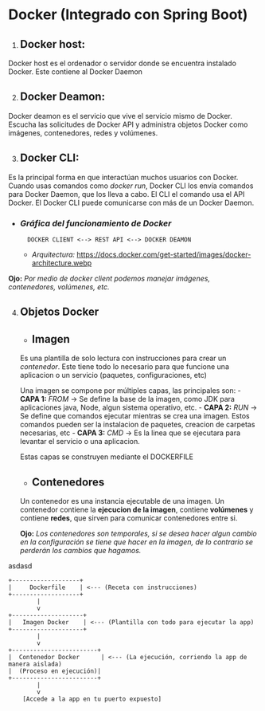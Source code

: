 # Docker (Integrado con Spring Boot)

1. ## Docker host:
Docker host es el ordenador o servidor donde se encuentra instalado Docker. Este contiene al Docker Daemon

2. ## Docker Deamon:
Docker deamon es el servicio que vive el servicio mismo de Docker. Escucha las solicitudes de Docker API y administra objetos Docker como imágenes, contenedores, redes y volúmenes.

3. ## Docker CLI:
Es la principal forma en que interactúan muchos usuarios con Docker. Cuando usas comandos como *docker run*, Docker CLI los envía comandos para Docker Daemon, que los lleva a cabo. El CLI el comando usa el API Docker. El Docker CLI puede comunicarse con más de un Docker Daemon.

- ### *Gráfica del funcionamiento de Docker*
        
        DOCKER CLIENT <--> REST API <--> DOCKER DEAMON

    - *Arquitectura:* https://docs.docker.com/get-started/images/docker-architecture.webp

**Ojo:** *Por medio de docker client podemos manejar imágenes, contenedores, volúmenes, etc.*

4. ## Objetos Docker

    - ## Imagen
    Es una plantilla de solo lectura con instrucciones para crear un *contenedor*. Este tiene todo lo necesario para que funcione una aplicacion o un servicio  (paquetes, configuraciones, etc)
    
    Una imagen se compone por múltiples capas, las principales son:
       - **CAPA 1:** *FROM* -> Se define la base de la imagen, como JDK para aplicaciones java, Node, algun sistema operativo, etc.
       - **CAPA 2:** *RUN* -> Se define que comandos ejecutar mientras se crea una imagen. Estos comandos pueden ser la instalacion de paquetes, creacion de carpetas necesarias, etc
       - **CAPA 3:** *CMD* -> Es la linea que se ejecutara para levantar el servicio o una aplicacion.

    Estas capas se construyen mediante el DOCKERFILE

    - ## Contenedores
    Un contenedor es una instancia ejecutable de una imagen. Un contenedor contiene la **ejecucion de la imagen**, contiene **volúmenes** y contiene **redes**, que sirven para comunicar contenedores entre si.
    
    **Ojo:** *Los contenedores son temporales, si se desea hacer algun cambio en la configuración se tiene que hacer en la imagen, de lo contrario se perderán los cambios que hagamos.*







asdasd

    +-------------------+
    |     Dockerfile    | <--- (Receta con instrucciones)
    +-------------------+
            |
            v
    +--------------------+
    |   Imagen Docker    | <--- (Plantilla con todo para ejecutar la app)
    +--------------------+
            |
            v
    +------------------------+
    |  Contenedor Docker      | <--- (La ejecución, corriendo la app de manera aislada)
    |  (Proceso en ejecución)|
    +------------------------+
            |
            v
        [Accede a la app en tu puerto expuesto]


